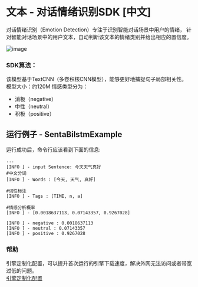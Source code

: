 # 文本 - 对话情绪识别SDK [中文]
对话情绪识别（Emotion Detection）专注于识别智能对话场景中用户的情绪，
针对智能对话场景中的用户文本，自动判断该文本的情绪类别并给出相应的置信度。


![image](https://djl-model.oss-cn-hongkong.aliyuncs.com/AIAS/nlp_sdks/sentiment_analysis.jpeg)

### SDK算法：
该模型基于TextCNN（多卷积核CNN模型），能够更好地捕捉句子局部相关性。
模型大小：约120M
情感类型分为：
- 消极（negative）
- 中性（neutral）
- 积极（positive）

## 运行例子 - SentaBilstmExample
运行成功后，命令行应该看到下面的信息:
```text
...
[INFO ] - input Sentence: 今天天气真好
#中文分词
[INFO ] - Words : [今天, 天气, 真好]

#词性标注
[INFO ] - Tags : [TIME, n, a]

#情感分析概率
[INFO ] - [0.0018637113, 0.07143357, 0.9267028]

[INFO ] - negative : 0.0018637113
[INFO ] - neutral : 0.07143357
[INFO ] - positive : 0.9267028

```

### 帮助 
引擎定制化配置，可以提升首次运行的引擎下载速度，解决外网无法访问或者带宽过低的问题。         
[引擎定制化配置](http://aias.top/engine_cpu.html)